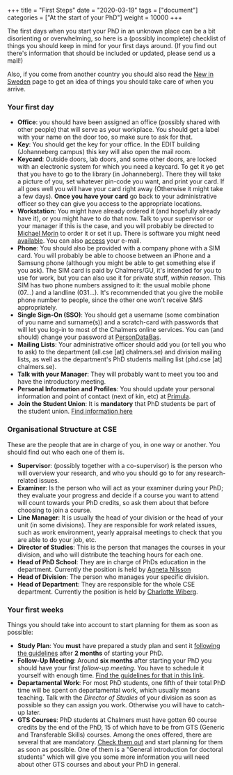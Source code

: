 +++
title =  "First Steps"
date  = "2020-03-19"
tags = ["document"]
categories = ["At the start of your PhD"]
weight = 10000
+++

The first days when you start your PhD in an unknown place can be a bit disorienting or overwhelming, so here is a (possibly incomplete) checklist of things you should keep in mind for your first days around. (If you find out there's information that should be included or updated, please send us a mail!)

Also, if you come from another country you should also read the [New in Sweden](/posts/new-in-sweden.md) page to get an idea of things you should take care of when you arrive.

### Your first day

- **Office**: you should have been assigned an office (possibly shared with other people) that will serve as your workplace. You should get a label with your name on the door too, so make sure to ask for that.
- **Key**: You should get the key for your office. In the EDIT building (Johanneberg campus) this key will also open the mail room.
- **Keycard**: Outside doors, lab doors, and some other doors, are locked with an electronic system for which you need a keycard. To get it yo get that you have to go to the library (in Johanneberg). There they will take a picture of you, set whatever pin-code you want, and print your card. If all goes well you will have your card right away (Otherwise it might take a few days). **Once you have your card** go back to your administrative officer so they can give you access to the appropriate locations.
- **Workstation**: You might have already ordered it (and hopefully already have it), or you might have to do that now. Talk to your supervisor or your manager if this is the case, and you will probably be directed to [Michael Morin](https://www.chalmers.se/en/staff/Pages/michael-morin.aspx) to order it or set it up. There is software you might need [available](/posts/software). You can also [access](/posts/email) your e-mail.
- **Phone**: You should also be provided with a company phone with a SIM card. You will probably be able to choose between an iPhone and a Samsung phone (although you might be able to get something else if you ask). The SIM card is paid by Chalmers/GU, it's intended for you to use for work, but you can also use it for private stuff, *within reason*. This SIM has two phone numbers assigned to it: the usual mobile phone (07...) and a landline (031...). It's recommended that you give the mobile phone number to people, since the other one won't receive SMS appropriately.
- **Single Sign-On (SSO)**: You should get a username (some combination of you name and surname(s)) and a scratch-card with passwords that will let you log-in to most of the Chalmers online services. You can (and should) change your password at [PersonDataBas](https://pdb.chalmers.se).
- **Mailing Lists**: Your administrative officer should add you (or tell you who to ask) to the department (all.cse [at] chalmers.se) and division mailing lists, as well as the department's PhD students mailing list (phd.cse [at] chalmers.se).
- **Talk with your Manager**: They will probably want to meet you too and have the introductory meeting.
- **Personal Information and Profiles**: You should update your personal information and point of contact (next of kin, etc) at [Primula](https://personal.portal.chalmers.se/chalmers/).
- **Join the Student Union**: It is **mandatory** that PhD students be part of the student union. [Find information here](/posts/student-union)


### Organisational Structure at CSE

These are the people that are in charge of you, in one way or another. You should find out who each one of them is.

- **Supervisor**: (possibly together with a co-supervisor) is the person who will overview your research, and who you should go to for any research-related issues.
- **Examiner**: Is the person who will act as your examiner during your PhD; they evaluate your progress and decide if a course you want to attend will count towards your PhD credits, so ask them about that before choosing to join a course.
- **Line Manager**: It is usually the head of your division or the head of your unit (in some divisions). They are responsible for *work* related issues, such as work environment, yearly appraisal meetings to check that you are able to do your job, etc.
- **Director of Studies**: This is the person that manages the courses in your division, and who will distribute the teaching hours for each one.
- **Head of PhD School**: They are in charge of PhDs education in the department. Currently the position is held by [Agneta Nilsson](https://www.chalmers.se/en/staff/Pages/agneta-nilsson.aspx)
- **Head of Division**: The person who manages your specific division.
- **Head of Department**: They are responsible for the whole CSE department. Currently the position is held by [Charlotte Wiberg](https://www.chalmers.se/en/staff/Pages/charlotte-wiberg.aspx).


### Your first weeks

Things you should take into account to start planning for them as soon as possible:

- **Study Plan**: You **must** have prepared a study plan and sent it [following the guidelines](https://intranet.chalmers.se/en/tools-support/doctoral-studies-support/during-your-doctoral-studies/follow-up-meetings-and-individual-study-plan-and-follow-up-meetings/#individual-study-plan-and-follow-up-meetings-at-computer-science-and-engineering) after **2 months** of starting your PhD.
- **Follow-Up Meeting**: Around **six months** after starting your PhD you should have your first *follow-up meeting*. You have to schedule it yourself with enough time. [Find the guidelines for that in this link](https://intranet.chalmers.se/en/tools-support/doctoral-studies-support/during-your-doctoral-studies/follow-up-meetings-and-individual-study-plan-and-follow-up-meetings/#individual-study-plan-and-follow-up-meetings-at-computer-science-and-engineering).
- **Departamental Work**: For most PhD students, one fifth of their total PhD time will be spent on departamental work, which usually means teaching. Talk with the *Director of Studies* of your division as soon as possible so they can assign you work. Otherwise you will have to catch-up later.
- **GTS Courses**: PhD students at Chalmers must have gotten 60 course credits by the end of the PhD, 15 of which have to be from GTS (Generic and Transferable Skills) courses. Among the ones offered, there are several that are mandatory. [Check them out](https://student.portal.chalmers.se/doctoralportal/gts/Pages/default.aspx) and start planning for them as soon as possible. One of them is a "General introduction for doctoral students" which will give you some more information you will need about other GTS courses and about your PhD in general.


